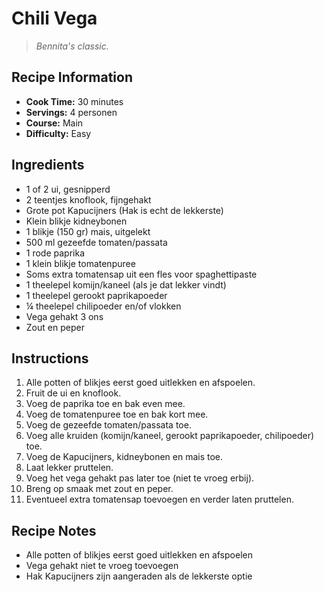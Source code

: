 # Chili Vega

> *Bennita's classic.*

## Recipe Information

- **Cook Time:** 30 minutes
- **Servings:** 4 personen
- **Course:** Main
- **Difficulty:** Easy

## Ingredients

- 1 of 2 ui, gesnipperd
- 2 teentjes knoflook, fijngehakt
- Grote pot Kapucijners (Hak is echt de lekkerste)
- Klein blikje kidneybonen
- 1 blikje (150 gr) mais, uitgelekt
- 500 ml gezeefde tomaten/passata
- 1 rode paprika
- 1 klein blikje tomatenpuree
- Soms extra tomatensap uit een fles voor spaghettipaste
- 1 theelepel komijn/kaneel (als je dat lekker vindt)
- 1 theelepel gerookt paprikapoeder
- ¼ theelepel chilipoeder en/of vlokken
- Vega gehakt 3 ons
- Zout en peper

## Instructions

1. Alle potten of blikjes eerst goed uitlekken en afspoelen.
2. Fruit de ui en knoflook.
3. Voeg de paprika toe en bak even mee.
4. Voeg de tomatenpuree toe en bak kort mee.
5. Voeg de gezeefde tomaten/passata toe.
6. Voeg alle kruiden (komijn/kaneel, gerookt paprikapoeder, chilipoeder) toe.
7. Voeg de Kapucijners, kidneybonen en mais toe.
8. Laat lekker pruttelen.
9. Voeg het vega gehakt pas later toe (niet te vroeg erbij).
10. Breng op smaak met zout en peper.
11. Eventueel extra tomatensap toevoegen en verder laten pruttelen.

## Recipe Notes

- Alle potten of blikjes eerst goed uitlekken en afspoelen
- Vega gehakt niet te vroeg toevoegen
- Hak Kapucijners zijn aangeraden als de lekkerste optie
